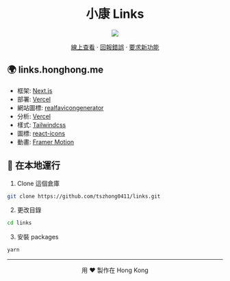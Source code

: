 <h1 align="center">
 小康 Links
</h1>

<p align="center">
  <img src="https://socialify.git.ci/tszhong0411/links/image?forks=1&issues=1&logo=https://honghong.me/static/images/projects/links/logo.png&name=1&owner=1&pattern=Brick%20Wall&pulls=1&stargazers=1&theme=Dark">
</p>

<p align="center">
    <a href="https://links.honghong.me" target="blank">線上查看</a>
    ·
    <a href="https://github.com/TszHong0411/links/issues/new">回報錯誤</a>
    ·
    <a href="https://github.com/tszhong0411/links/issues/new">要求新功能</a>
</p>

## 🌍 links.honghong.me

- 框架: [Next.js](https://nextjs.org/)
- 部署: [Vercel](https://vercel.com)
- 網站圖標: [realfavicongenerator](https://realfavicongenerator.net/)
- 分析: [Vercel](https://vercel.com/)
- 樣式: [Tailwindcss](https://tailwindcss.com)
- 圖標: [react-icons](https://react-icons.github.io/react-icons/)
- 動畫: [Framer Motion](https://www.framer.com/motion/)

## 👋 在本地運行

1. Clone 這個倉庫

```sh
git clone https://github.com/tszhong0411/links.git
```

2. 更改目錄

```sh
cd links
```

3. 安裝 packages

```sh
yarn
```

<hr>
<p align="center">
用 ❤️ 製作在 Hong Kong
</p>
